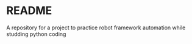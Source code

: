 # README


A repository for a project to practice robot framework automation while studding python coding
